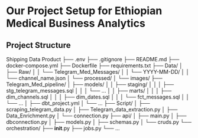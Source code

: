 Our Project Setup for Ethiopian Medical Business Analytics
=========================================================
Project Structure
-----------------
Shipping Data Product
├── .env
├── .gitignore
├── README.md
├── docker-compose.yml
├── Dockerfile
├── requirements.txt
├── Data/
│   ├── Raw/
│   │   └── Telegram_Med_Messages/
│   │       └── YYYY-MM-DD/
│   │           └── channel_name.json
│   └── processed/
│       └── images/
├── Telegram_Med_pipeline/
│   ├── models/
│   │   ├── staging/
│   │   │   ├── stg_telegram_messages.sql
│   │   │   └── ...
│   │   ├── marts/
│   │   │   ├── dim_channels.sql
│   │   │   ├── dim_dates.sql
│   │   │   └── fct_messages.sql
│   │   └── ...
│   ├── dbt_project.yml
│   └── ...
├── Script/
│   ├── scraping_telegram_data.py
│   ├── Telegram_data_extraction.py
│   ├── Data_Enrichment.py
│   └── connection.py
├── api/
│   ├── main.py
│   ├── dbconnection.py
│   ├── models.py
│   ├── schemas.py
│   └── cruds.py
└── orchestration/
    ├── __init__.py
    ├── jobs.py
    └── ...